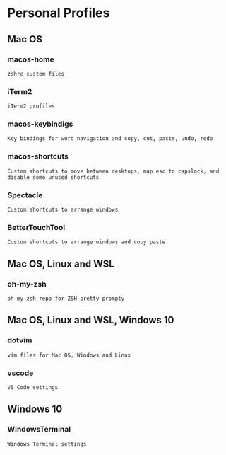 # Personal Profiles

## Mac OS

### macos-home

    zshrc custom files

### iTerm2

    iTerm2 profiles

### macos-keybindigs

    Key bindings for word navigation and copy, cut, paste, undo, redo

### macos-shortcuts

    Custom shortcuts to move between desktops, map esc to capslock, and disable some unused shortcuts

### Spectacle

    Custom shortcuts to arrange windows

### BetterTouchTool

    Custom shortcuts to arrange windows and copy paste

## Mac OS, Linux and WSL

### oh-my-zsh

    oh-my-zsh repo for ZSH pretty prompty

## Mac OS, Linux and WSL, Windows 10

### dotvim

    vim files for Mac OS, Windows and Linux

### vscode

    VS Code settings

## Windows 10

### WindowsTerminal

    Windows Terminal settings
